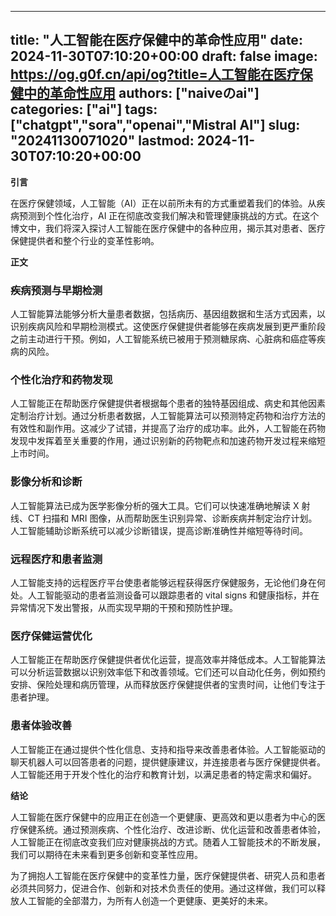 
---
title: "人工智能在医疗保健中的革命性应用"
date: 2024-11-30T07:10:20+00:00
draft: false
image: https://og.g0f.cn/api/og?title=人工智能在医疗保健中的革命性应用
authors: ["naiveのai"]
categories: ["ai"]
tags: ["chatgpt","sora","openai","Mistral AI"]
slug: "20241130071020"
lastmod: 2024-11-30T07:10:20+00:00
---
**引言**

在医疗保健领域，人工智能（AI）正在以前所未有的方式重塑着我们的体验。从疾病预测到个性化治疗，AI 正在彻底改变我们解决和管理健康挑战的方式。在这个博文中，我们将深入探讨人工智能在医疗保健中的各种应用，揭示其对患者、医疗保健提供者和整个行业的变革性影响。

**正文**

### 疾病预测与早期检测

人工智能算法能够分析大量患者数据，包括病历、基因组数据和生活方式因素，以识别疾病风险和早期检测模式。这使医疗保健提供者能够在疾病发展到更严重阶段之前主动进行干预。例如，人工智能系统已被用于预测糖尿病、心脏病和癌症等疾病的风险。

### 个性化治疗和药物发现

人工智能正在帮助医疗保健提供者根据每个患者的独特基因组成、病史和其他因素定制治疗计划。通过分析患者数据，人工智能算法可以预测特定药物和治疗方法的有效性和副作用。这减少了试错，并提高了治疗的成功率。此外，人工智能在药物发现中发挥着至关重要的作用，通过识别新的药物靶点和加速药物开发过程来缩短上市时间。

### 影像分析和诊断

人工智能算法已成为医学影像分析的强大工具。它们可以快速准确地解读 X 射线、CT 扫描和 MRI 图像，从而帮助医生识别异常、诊断疾病并制定治疗计划。人工智能辅助诊断系统可以减少诊断错误，提高诊断准确性并缩短等待时间。

### 远程医疗和患者监测

人工智能支持的远程医疗平台使患者能够远程获得医疗保健服务，无论他们身在何处。人工智能驱动的患者监测设备可以跟踪患者的 vital signs 和健康指标，并在异常情况下发出警报，从而实现早期的干预和预防性护理。

### 医疗保健运营优化

人工智能正在帮助医疗保健提供者优化运营，提高效率并降低成本。人工智能算法可以分析运营数据以识别效率低下和改善领域。它们还可以自动化任务，例如预约安排、保险处理和病历管理，从而释放医疗保健提供者的宝贵时间，让他们专注于患者护理。

### 患者体验改善

人工智能正在通过提供个性化信息、支持和指导来改善患者体验。人工智能驱动的聊天机器人可以回答患者的问题，提供健康建议，并连接患者与医疗保健提供者。人工智能还用于开发个性化的治疗和教育计划，以满足患者的特定需求和偏好。

**结论**

人工智能在医疗保健中的应用正在创造一个更健康、更高效和更以患者为中心的医疗保健系统。通过预测疾病、个性化治疗、改进诊断、优化运营和改善患者体验，人工智能正在彻底改变我们应对健康挑战的方式。随着人工智能技术的不断发展，我们可以期待在未来看到更多创新和变革性应用。

为了拥抱人工智能在医疗保健中的变革性力量，医疗保健提供者、研究人员和患者必须共同努力，促进合作、创新和对技术负责任的使用。通过这样做，我们可以释放人工智能的全部潜力，为所有人创造一个更健康、更美好的未来。